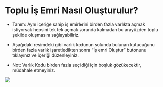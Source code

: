 # Toplu İş Emri Nasıl Oluşturulur?

- Tanım: Aynı içeriğe sahip iş emirlerini birden fazla varlıkta açmak istiyorsak hepsini tek tek açmak zorunda kalmadan bu arayüzden toplu şekilde oluşmasını sağlayabiliriz. 
- Aşağıdaki resimdeki gibi varlık kodunun solunda bulunan kutucuğunu birden fazla varlık işaretledikten sonra “İş emri Oluştur” butonunu tıklayınız ve içeriği düzenleyiniz. 

- Not: Varlık Kodu birden fazla seçildiği için boşluk gözükecektir, müdahale etmeyiniz.


![](https://docsbimser.blob.core.windows.net/imagecontainer/Picture2-b413a27e-bd3f-4a78-8e51-d88ef5c1571c.png)